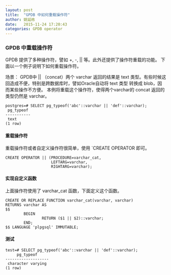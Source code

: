 ```yaml
---
layout: post
title:  "GPDB 中如何重载操作符"
author: 姚延栋
date:   2015-11-24 17:20:43
categories: GPDB operator
---
```


### GPDB 中重载操作符

GPDB 提供了多种操作符，譬如 +, -, || 等。此外还提供了操作符重载的功能。 下面以一个例子说明下如何重载操作符。

场景： GPDB中 || （concat）两个 varchar 返回的结果是 text 类型。有些时候这回造成不便，特别是跨数据库时，譬如Oracle自动将 text 类型
转换成 blob，因而某些操作不方便。 本例将重载这个操作符，使得两个varchar的 concat 返回的类型仍然是 varchar。

    postgres=# SELECT pg_typeof('abc'::varchar || 'def'::varchar);
     pg_typeof
    -----------
     text
    (1 row)

#### 重载操作符

重载操作符或者自定义操作符很简单，使用 `CREATE OPERATOR 即可。

    CREATE OPERATOR || (PROCEDURE=varchar_cat,
                        LEFTARG=varchar,
                        RIGHTARG=varchar);

#### 实现自定义函数

上面操作符使用了 varchar_cat 函数，下面定义这个函数。

    CREATE OR REPLACE FUNCTION varchar_cat(varchar, varchar)
    RETURNS varchar AS
    $$
            BEGIN
                    RETURN ($1 || $2)::varchar;
            END;
    $$ LANGUAGE 'plpgsql' IMMUTABLE;

#### 测试

    test=# SELECT pg_typeof('abc'::varchar || 'def'::varchar);
         pg_typeof
    -------------------
     character varying
    (1 row)